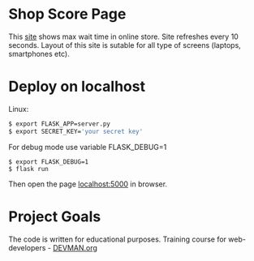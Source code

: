 # Shop Score Page

This [site](http://80.211.16.55:8005) shows max wait time in online store. Site refreshes every 10 seconds.
Layout of this site is sutable for all type of screens (laptops, smartphones etc).

# Deploy on localhost

Linux:
```bash
$ export FLASK_APP=server.py
$ export SECRET_KEY='your secret key'
```
For debug mode use variable FLASK_DEBUG=1
```
$ export FLASK_DEBUG=1
$ flask run
```

Then open the page [localhost:5000](http://localhost:5000) in browser.


# Project Goals

The code is written for educational purposes. Training course for web-developers - [DEVMAN.org](https://devman.org)
